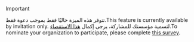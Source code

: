 > [!IMPORTANT]
> <span data-ttu-id="ec6ff-101">تتوفر هذه الميزة حاليًا فقط بموجب دعوة فقط.</span><span class="sxs-lookup"><span data-stu-id="ec6ff-101">This feature is currently available by invitation only.</span></span> <span data-ttu-id="ec6ff-102">لتسمية مؤسستك للمشاركة، يرجى إكمال [هذا الاستقصاء](https://aka.ms/ax2012upgrade).</span><span class="sxs-lookup"><span data-stu-id="ec6ff-102">To nominate your organization to participate, please complete [this survey](https://aka.ms/ax2012upgrade).</span></span> 
